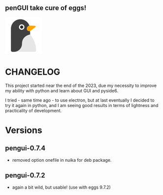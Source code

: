 ## **penGUI take cure of eggs!**
![icon](https://github.com/pieroproietti/pengui/raw/main/assets/pengui.png?raw=true)

# CHANGELOG
This project started near the end of the 2023, due my necessity to improve my ability with python and learn about GUI and pyside6.

I tried - same time ago - to use electron, but at last eventually I decided to try it again in python, and I am seeing good results in terms of lightness and practicality of development.

# Versions
## pengui-0.7.4
* removed option onefile in nuika for deb package.

## pengui-0.7.2
* again a bit wild, but usable! (use with eggs 9.7.2)
